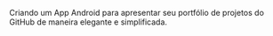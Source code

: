 
Criando um App Android para apresentar seu portfólio de projetos do GitHub de maneira elegante e simplificada. 
